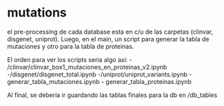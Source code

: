 # mutations
el pre-processing de cada database esta en c/u de las carpetas (clinvar, disgenet, uniprot).
Luego, en el main, un script para generar la tabla de mutaciones y otro para la tabla de proteinas.

El orden para ver los scripts seria algo asi:
    - /clinvar/clinvar_box1_mutaciones_en_proteinas_v2.ipynb
    -/disgenet/disgenet_total.ipynb
    -/uniprot/uniprot_variants.ipynb
    - generar_tabla_mutaciones.ipynb
    - generar_tabla_proteinas.ipynb
    
Al final, se deberia ir guardando las tablas finales para la db en /db_tables
